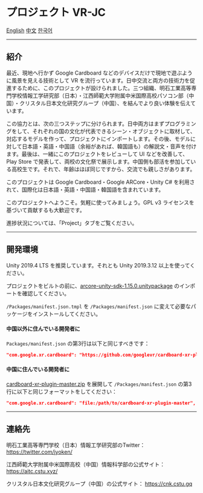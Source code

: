 # プロジェクト VR-JC

[English](README.md) [中文](README.zh.md) [한국어](README.kr.md)

---

## 紹介

最近、現地へ行かず Google Cardboard などのデバイスだけで現地で遊ぶように風景を見える技術として VR を流行っています。日中交流と両方の技術力を促進するために、このプロジェクトが設けられました。三つ組織、明石工業高等専門学校情報工学研究部（日本）・江西師範大学附属中米国際高校パソコン部（中国）・クリスタル日本文化研究グループ（中国）、を結んでより良い体験を伝えています。

この協力とは、次の三つステップに分けられます。日中両方はまずプログラミングをして、それぞれの国の文化が代表できるシーン・オブジェクトに取材して、対応するモデルを作って、プロジェクトにインポートします。その後、モデルに対して日本語・英語・中国語（余裕があれば、韓国語も）の解説文・音声を付けます。最後は、一緒にこのプロジェクトをレビューして UI などを改善して、Play Store で発表して、両校の文化祭で展示します。中国側も部活を参加している高校生です。それで、年齢はほぼ同じですから、交流でも親しさがあります。

このプロジェクトは Google Cardboard・Google ARCore・Unity C# を利用されて、国際化は日本語・英語・中国語・韓国語を含まれています。

このプロジェクトへようこそ。気軽に使ってみましょう。GPL v3 ライセンスを基づいて貢献するも大歓迎です。

進捗状況については、「Project」タブをご覧ください。

---

## 開発環境

Unity 2019.4 LTS を推奨しています。それとも Unity 2019.3.12 以上を使ってください。

プロジェクトをビルトの前に、[arcore-unity-sdk-1.15.0.unitypackage](https://github.com/google-ar/arcore-unity-sdk/releases/download/v1.18.0/arcore-unity-sdk-1.15.0.unitypackage) のインポートを確認してください。

```/Packages/manifest.json.tmpl``` を ```/Packages/manifest.json``` に変えて必要なパッケージをインストールしてください。

#### 中国以外に住んでいる開発者に

```Packages/manifest.json``` の第3行は以下と同じすべきです：

```json
"com.google.xr.cardboard": "https://github.com/googlevr/cardboard-xr-plugin.git",
```

#### 中国に住んでいる開発者に

[cardboard-xr-plugin-master.zip](https://github.com/googlevr/cardboard-xr-plugin/archive/master.zip) を展開して ```/Packages/manifest.json``` の第3行に以下と同じフォーマットをしてください：

```json
"com.google.xr.cardboard": "file:/path/to/cardboard-xr-plugin-master",
```

---

## 連絡先

明石工業高等専門学校（日本）情報工学研究部のTwitter： https://twitter.com/jyoken/

江西師範大学附属中米国際高校（中国）情報科学部の公式サイト： https://aitc.cstu.xyz/

クリスタル日本文化研究グループ（中国）の公式サイト： https://cnk.cstu.gq
